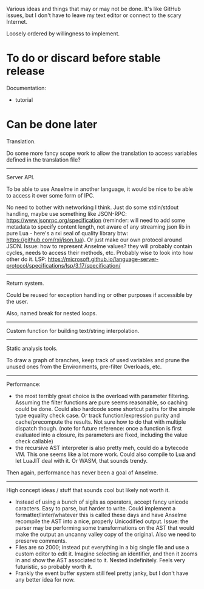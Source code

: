 Various ideas and things that may or may not be done. It's like GitHub issues, but I don't have to leave my text editor or connect to the scary Internet.

Loosely ordered by willingness to implement.

# To do or discard before stable release

Documentation:
* tutorial

# Can be done later

Translation.

Do some more fancy scope work to allow the translation to access variables defined in the translation file?

---

Server API.

To be able to use Anselme in another language, it would be nice to be able to access it over some form of IPC.

No need to bother with networking I think. Just do some stdin/stdout handling, maybe use something like JSON-RPC: https://www.jsonrpc.org/specification (reminder: will need to add some metadata to specify content length, not aware of any streaming json lib in pure Lua - here's a rxi seal of quality library btw: https://github.com/rxi/json.lua). Or just make our own protocol around JSON.
Issue: how to represent Anselme values? they will probably contain cycles, needs to access their methods, etc.
Probably wise to look into how other do it. LSP: https://microsoft.github.io/language-server-protocol/specifications/lsp/3.17/specification/

---

Return system.

Could be reused for exception handling or other purposes if accessible by the user.

Also, named break for nested loops.

---

Custom function for building text/string interpolation.

---

Static analysis tools.

To draw a graph of branches, keep track of used variables and prune the unused ones from the Environments, pre-filter Overloads, etc.

---

Performance:

* the most terribly great choice is the overload with parameter filtering.
	Assuming the filter functions are pure seems reasonable, so caching could be done.
	Could also hardcode some shortcut paths for the simple type equality check case.
	Or track function/expression purity and cache/precompute the results. Not sure how to do that with multiple dispatch though.
	(note for future reference: once a function is first evaluated into a closure, its parameters are fixed, including the value check callable)
* the recursive AST interpreter is also pretty meh, could do a bytecode VM.
	This one seems like a lot more work.
	Could also compile to Lua and let LuaJIT deal with it. Or WASM, that sounds trendy.

Then again, performance has never been a goal of Anselme.

---

High concept ideas / stuff that sounds cool but likely not worth it.

* Instead of using a bunch of sigils as operators, accept fancy unicode caracters.
	Easy to parse, but harder to write.
	Could implement a formatter/linter/whatever this is called these days and have Anselme recompile the AST into a nice, properly Unicodified output.
	Issue: the parser may be performing some transformations on the AST that would make the output an uncanny valley copy of the original. Also we need to preserve comments.
* Files are so 2000; instead put everything in a big single file and use a custom editor to edit it.
	Imagine selecting an identifier, and then it zooms in and show the AST associated to it. Nested indefinitely. Feels very futuristic, so probably worth it.
* Frankly the event buffer system still feel pretty janky, but I don't have any better idea for now.
